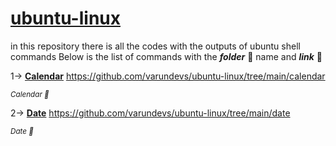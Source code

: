# <ins>ubuntu-linux</ins>
in this repository there is all the codes with the outputs of ubuntu shell commands
Below is the list of commands with the ***folder*** 📂 name and ***link*** 🔗 

1-> __<ins>Calendar</ins>__
    https://github.com/varundevs/ubuntu-linux/tree/main/calendar

<sub>*Calendar 📅*</sub>

2-> __<ins>Date</ins>__
    https://github.com/varundevs/ubuntu-linux/tree/main/date

<sub>*Date 📅*</sub>

